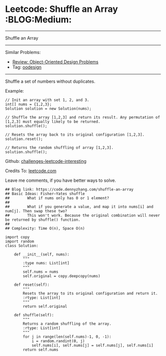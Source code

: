 # Leetcode: Shuffle an Array     :BLOG:Medium:


---

Shuffle an Array  

---

Similar Problems:  
-   [Review: Object-Oriented Design Problems](https://code.dennyzhang.com/review-oodesign)
-   Tag: [oodesign](https://code.dennyzhang.com/tag/oodesign)

---

Shuffle a set of numbers without duplicates.  

Example:  

    // Init an array with set 1, 2, and 3.
    int[] nums = {1,2,3};
    Solution solution = new Solution(nums);
    
    // Shuffle the array [1,2,3] and return its result. Any permutation of [1,2,3] must equally likely to be returned.
    solution.shuffle();
    
    // Resets the array back to its original configuration [1,2,3].
    solution.reset();
    
    // Returns the random shuffling of array [1,2,3].
    solution.shuffle();

Github: [challenges-leetcode-interesting](https://github.com/DennyZhang/challenges-leetcode-interesting/tree/master/shuffle-an-array)  

Credits To: [leetcode.com](https://leetcode.com/problems/shuffle-an-array/description/)  

Leave me comments, if you have better ways to solve.  

    ## Blog link: https://code.dennyzhang.com/shuffle-an-array
    ## Basic Ideas: Fisher–Yates shuffle
    ##        What if nums only has 0 or 1 element?
    ##
    ##        What if you generate a value, and map it into nums[i] and num[j]. Then swap these two?
    ##        This won't work. Because the original combination will never be returned by shuffle() function.
    ##
    ## Complexity: Time O(n), Space O(n)
    
    import copy
    import random
    class Solution:
    
        def __init__(self, nums):
            """
            :type nums: List[int]
            """
            self.nums = nums
            self.original = copy.deepcopy(nums)
    
        def reset(self):
            """
            Resets the array to its original configuration and return it.
            :rtype: List[int]
            """
            return self.original
    
        def shuffle(self):
            """
            Returns a random shuffling of the array.
            :rtype: List[int]
            """
            for j in range(len(self.nums)-1, 0, -1):
                i = random.randint(0, j)
                self.nums[i], self.nums[j] = self.nums[j], self.nums[i]
            return self.nums